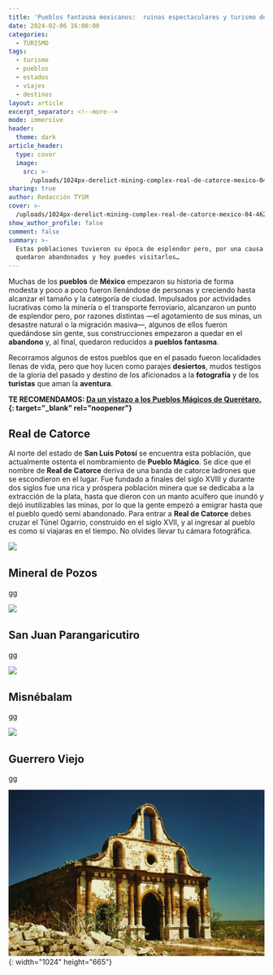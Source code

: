 ```yaml
---
title: 'Pueblos fantasma mexicanos:  ruinas espectaculares y turismo de aventura'
date: 2024-02-06 16:00:00
categories:
  - TURISMO
tags:
  - turismo
  - pueblos
  - estados
  - viajes
  - destinos
layout: article
excerpt_separator: <!--more-->
mode: immersive
header:
  theme: dark
article_header:
  type: cover
  image:
    src: >-
      /uploads/1024px-derelict-mining-complex-real-de-catorce-mexico-04-46298235622.jpeg
sharing: true
author: Redacción TYSM
cover: >-
  /uploads/1024px-derelict-mining-complex-real-de-catorce-mexico-04-46298235622.jpeg
show_author_profile: false
comment: false
summary: >-
  Estas poblaciones tuvieron su época de esplendor pero, por una causa u otra,
  quedaron abandonados y hoy puedes visitarlos…
---
```

Muchas de los **pueblos** de **México** empezaron su historia de forma modesta y poco a poco fueron llenándose de personas y creciendo hasta alcanzar el tamaño y la categoría de ciudad. Impulsados por actividades lucrativas como la minería o el transporte ferroviario, alcanzaron un punto de esplendor pero, por razones distintas —el agotamiento de sus minas, un desastre natural o la migración masiva—, algunos de ellos fueron quedándose sin gente, sus construcciones empezaron a quedar en el **abandono** y, al final, quedaron reducidos a **pueblos fantasma**.

Recorramos algunos de estos pueblos que en el pasado fueron localidades llenas de vida, pero que hoy lucen como parajes **desiertos**, mudos testigos de la gloria del pasado y destino de los aficionados a la **fotografía** y de los **turistas** que aman la **aventura**.

**TE RECOMENDAMOS: [Da un vistazo a los Pueblos Mágicos de Querétaro.](https://blog.tonoysumariachi.com/turismo/2022/11/04/pueblos-magicos-en-el-estado-de-queretaro.html){: target="_blank" rel="noopener"}**

## Real de Catorce

Al norte del estado de **San Luis Potosí** se encuentra esta población, que actualmente ostenta el nombramiento de **Pueblo Mágico**. Se dice que el nombre de **Real de Catorce** deriva de una banda de catorce ladrones que se escondieron en el lugar. Fue fundado a finales del siglo XVIII y durante dos siglos fue una rica y próspera población minera que se dedicaba a la extracción de la plata, hasta que dieron con un manto acuífero que inundó y dejó inutilizables las minas, por lo que la gente empezó a emigrar hasta que el pueblo quedó semi abandonado. Para entrar a **Real de Catorce** debes cruzar el Túnel Ogarrio, construido en el siglo XVII, y al ingresar al pueblo es como si viajaras en el tiempo. No olvides llevar tu cámara fotográfica.

![](https://upload.wikimedia.org/wikipedia/commons/thumb/e/e4/Vista_de_Real_de_Catorce.jpg/1024px-Vista_de_Real_de_Catorce.jpg)

## Mineral de Pozos

gg

![](https://upload.wikimedia.org/wikipedia/commons/thumb/b/b7/Hacienda_en_Mineral_de_Pozos%2C_Guanajuato_1.jpg/1024px-Hacienda_en_Mineral_de_Pozos%2C_Guanajuato_1.jpg)

## San Juan Parangaricutiro

gg

![](https://upload.wikimedia.org/wikipedia/commons/thumb/3/3c/San_Juan_Parangaricutiro%2C_iglesia_07.jpg/1024px-San_Juan_Parangaricutiro%2C_iglesia_07.jpg)

## Misnébalam

gg

![](https://upload.wikimedia.org/wikipedia/commons/thumb/e/e0/Misnebalam%2C_Yucat%C3%A1n_%2818%29.jpg/1024px-Misnebalam%2C_Yucat%C3%A1n_%2818%29.jpg)

## Guerrero Viejo

gg

![](/uploads/1024px-guerreroviejo.jpg){: width="1024" height="665"}